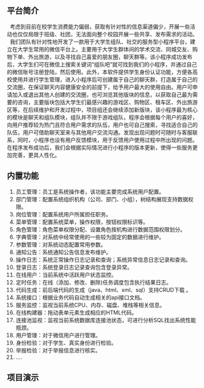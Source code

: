 ## 平台简介

&nbsp;&nbsp;考虑到目前在校学生消费能力偏弱，获取有针对性的信息渠道偏少，开展一些活动也仅仅局限于班级、社团，无法面向整个校园开展一些共享、发布需求的活动。<br>
&nbsp;&nbsp;我们团队有针对性地开发了一款用于大学生组队、社交的服务型小程序平台，建立在大学生常用的微信平台上。主要用于大学生群体间的学术交流、同城交友、购物下单、外出旅游，以及寻找自己喜爱的朋友圈，聊天群等。该小程序成功发布后，大学生们可在微信上搜索关键词“组队吧”就可找到我们的小程序，并通过自己的微信账号注册登陆，然后使用。此外，本软件提供学生身份认证功能，方便各高校使用并进行学生管理，进入小程序后可创建属于自己的聊天群，打造属于自己的交流圈，在保证聊天内容健康安全的前提下，给予用户最大的使用自由。用户可申请加入或退出其他人创建的交流圈，也可浏览其他版块的信息，以获取自己最为需要的咨询，主要版块包括大学生们最感兴趣的游戏区、购物区、租车区、外出旅游区等，在后续维护和开发过程中，项目组还会继续添加新版块，该小程序最为核心的模块是聊天和组队模块，组队并不限于游戏组队，程序会根据每个用户的喜好，向用户推荐较为热门且符合用户需求的队伍，用户也可自己搜索，寻找适合自己的队伍，用户可借助聊天室来与其他用户交流沟通。发现出现问题时可随时与客服联系，同时，小程序也设有用户反馈模块，用于反馈用户使用过程中所出现的问题。在程序发布成功后，我们会根据实际情况进行小程序的版本更新，使得一些服务更加完善，更具人性化。


## 内置功能

1.  员工管理：员工是系统操作者，该功能主要完成系统用户配置。
2.  部门管理：配置系统组织机构（公司、部门、小组），树结构展现支持数据权限。
3.  岗位管理：配置系统用户所属担任职务。
4.  菜单管理：配置系统菜单，操作权限，按钮权限标识等。
5.  角色管理：角色菜单权限分配、设置角色按机构进行数据范围权限划分。
6.  字典管理：对系统中经常使用的一些较为固定的数据进行维护。
7.  参数管理：对系统动态配置常用参数。
8.  通知公告：系统通知公告信息发布维护。
9.  操作日志：系统正常操作日志记录和查询；系统异常信息日志记录和查询。
10. 登录日志：系统登录日志记录查询包含登录异常。
11. 在线用户：当前系统中活跃用户状态监控。
12. 定时任务：在线（添加、修改、删除)任务调度包含执行结果日志。
13. 代码生成：前后端代码的生成（java、html、xml、sql）支持CRUD下载 。
14. 系统接口：根据业务代码自动生成相关的api接口文档。
15. 服务监控：监视当前系统CPU、内存、磁盘、堆栈等相关信息。
16. 在线构建器：拖动表单元素生成相应的HTML代码。
17. 连接池监视：监视当前系统数据库连接池状态，可进行分析SQL找出系统性能瓶颈。
18. 用户管理：对于微信用户进行管理。
19. 身份检验：对于学生、真实身份进行检验。
20. 举报检验：对于举报信息进行核实。
21. ....

## 项目演示



